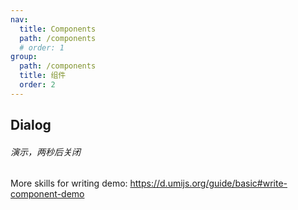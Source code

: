 ```yaml
---
nav:
  title: Components
  path: /components
  # order: 1
group:
  path: /components
  title: 组件
  order: 2
---
```


## Dialog

###### 演示，两秒后关闭

<code src="./dialog-example.jsx"></code>

<API src="./dialogApi/dialogApi.tsx"></API>

More skills for writing demo: https://d.umijs.org/guide/basic#write-component-demo
